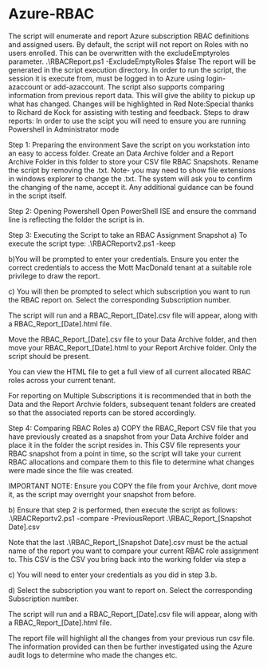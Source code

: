 # Azure-RBAC
The script will enumerate and report Azure subscription RBAC definitions and assigned users.  By default, the script will not report on Roles with no users enrolled. This can be overwritten with the excludeEmptyroles parameter.  .\RBACReport.ps1 -ExcludeEmptyRoles $false     The report will be generated in the script execution directory. In order to run the script, the session it is execute from, must be logged in to Azure using login-azaccount or add-azaccount.  The script also supports comparing information from previous report data. This will give the ability to pickup up what has changed. Changes will be highlighted in Red  Note:Special thanks to Richard de Kock for assisting with testing and feedback.
Steps to draw reports:
In order to use the scipt you will need to ensure you are running Powershell in Administrator mode

Step 1: Preparing the environment
Save the script on you workstation into an easy to access folder. Create an Data Archive folder and a Report Archive Folder in this folder to store your CSV file RBAC Snapshots. Rename the script by removing the .txt. Note- you may need to show file extensions in windows explorer to change the .txt. The system will ask you to confirm the changing of the name, accept it. Any additional guidance can be found in the script itself.

Step 2: Opening Powershell
Open PowerShell ISE and ensure the command line is reflecting the folder the script is in.

Step 3: Executing the Script to take an RBAC Assignment Snapshot
a) To execute the script type: .\RBACReportv2.ps1 -keep

b)You will be prompted to enter your credentials. Ensure you enter the correct credentials to access the Mott MacDonald tenant at a suitable role privilege to draw the report.

c) You will then be prompted to select which subscription you want to run the RBAC report on. Select the corresponding Subscription number.

The script will run and a RBAC_Report_[Date].csv file will appear, along with a RBAC_Report_[Date].html file.

Move the RBAC_Report_[Date].csv file to your Data Archive folder, and then move your RBAC_Report_[Date].html to your Report Archive folder. Only the script should be present.

You can view the HTML file to get a full view of all current allocated RBAC roles across your current tenant.

For reporting on Multiple Subscriptions it is recommended that in both the Data and the Report Archvie folders, subsequent tenant folders are created so that the associated reports can be stored accordingly.

Step 4: Comparing RBAC Roles
a) COPY the RBAC_Report CSV file that you have previously created as a snapshot from your Data Archive folder and place it in the folder the script resides in. This CSV file represents your RBAC snapshot from a point in time, so the script will take your current RBAC allocations and compare them to this file to determine what changes were made since the file was created.

IMPORTANT NOTE: Ensure you COPY the file from your Archive, dont move it, as the script may overright your snapshot from before.

b) Ensure that step 2 is performed, then execute the script as follows: .\RBACReportv2.ps1 -compare -PreviousReport .\RBAC_Report_[Snapshot Date].csv

Note that the last .\RBAC_Report_[Snapshot Date].csv must be the actual name of the report you want to compare your current RBAC role assignment to. This CSV is the CSV you bring back into the working folder via step a

c) You will need to enter your credentials as you did in step 3.b.

d) Select the subscription you want to report on. Select the corresponding Subscription number.

The script will run and a RBAC_Report_[Date].csv file will appear, along with a RBAC_Report_[Date].html file.

The report file will highlight all the changes from your previous run csv file. The information provided can then be further investigated using the Azure audit logs to determine who made the changes etc.
